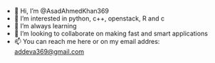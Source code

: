 - 👋 Hi, I’m @AsadAhmedKhan369
- 👀 I’m interested in python, c++, openstack, R and c 
- 🌱 I’m always learning
- 💞️ I’m looking to collaborate on making fast and smart applications
- 📫 You can reach me here or on my email addres: addeva369@gmail.com

<!---
AsadAhmedKhan369/AsadAhmedKhan369 is a ✨ special ✨ repository because its `README.md` (this file) appears on your GitHub profile.
You can click the Preview link to take a look at your changes.
--->

